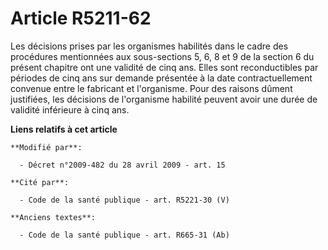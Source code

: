 # Article R5211-62

Les décisions prises par les organismes habilités dans le cadre des procédures mentionnées aux sous-sections 5, 6, 8 et 9 de
la section 6 du présent chapitre ont une validité de cinq ans. Elles sont reconductibles par périodes de cinq ans sur demande
présentée à la date contractuellement convenue entre le fabricant et l'organisme. Pour des raisons dûment justifiées, les
décisions de l'organisme habilité peuvent avoir une durée de validité inférieure à cinq ans.

**Liens relatifs à cet article**

	**Modifié par**:

	  - Décret n°2009-482 du 28 avril 2009 - art. 15

	**Cité par**:

	  - Code de la santé publique - art. R5221-30 (V)

	**Anciens textes**:

	  - Code de la santé publique - art. R665-31 (Ab)
